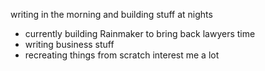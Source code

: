 writing in the morning 
and building stuff at nights 

- currently building Rainmaker to bring back lawyers time
- writing business stuff
- recreating things from scratch interest me a lot


<!---
chovs/chovs is a ✨ special ✨ repository because its `README.md` (this file) appears on your GitHub profile.
You can click the Preview link to take a look at your changes.
--->
